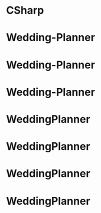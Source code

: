 # CSharp
# Wedding-Planner
# Wedding-Planner
# Wedding-Planner
# WeddingPlanner
# WeddingPlanner
# WeddingPlanner
# WeddingPlanner
